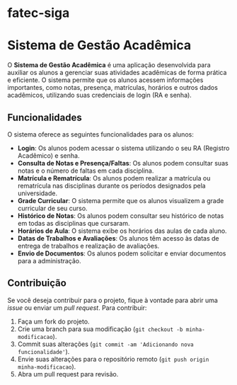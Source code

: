 # fatec-siga

# Sistema de Gestão Acadêmica

O **Sistema de Gestão Acadêmica** é uma aplicação desenvolvida para auxiliar os alunos a gerenciar suas atividades acadêmicas de forma prática e eficiente. O sistema permite que os alunos acessem informações importantes, como notas, presença, matrículas, horários e outros dados acadêmicos, utilizando suas credenciais de login (RA e senha).

## Funcionalidades

O sistema oferece as seguintes funcionalidades para os alunos:

- **Login**: Os alunos podem acessar o sistema utilizando o seu RA (Registro Acadêmico) e senha.
- **Consulta de Notas e Presença/Faltas**: Os alunos podem consultar suas notas e o número de faltas em cada disciplina.
- **Matrícula e Rematrícula**: Os alunos podem realizar a matrícula ou rematrícula nas disciplinas durante os períodos designados pela universidade.
- **Grade Curricular**: O sistema permite que os alunos visualizem a grade curricular de seu curso.
- **Histórico de Notas**: Os alunos podem consultar seu histórico de notas em todas as disciplinas que cursaram.
- **Horários de Aula**: O sistema exibe os horários das aulas de cada aluno.
- **Datas de Trabalhos e Avaliações**: Os alunos têm acesso às datas de entrega de trabalhos e realização de avaliações.
- **Envio de Documentos**: Os alunos podem solicitar e enviar documentos para a administração.

## Contribuição

Se você deseja contribuir para o projeto, fique à vontade para abrir uma *issue* ou enviar um *pull request*. Para contribuir:

1. Faça um fork do projeto.
2. Crie uma branch para sua modificação (`git checkout -b minha-modificacao`).
3. Commit suas alterações (`git commit -am 'Adicionando nova funcionalidade'`).
4. Envie suas alterações para o repositório remoto (`git push origin minha-modificacao`).
5. Abra um pull request para revisão.
